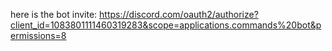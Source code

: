 here is the bot invite:
https://discord.com/oauth2/authorize?client_id=1083801111460319283&scope=applications.commands%20bot&permissions=8
